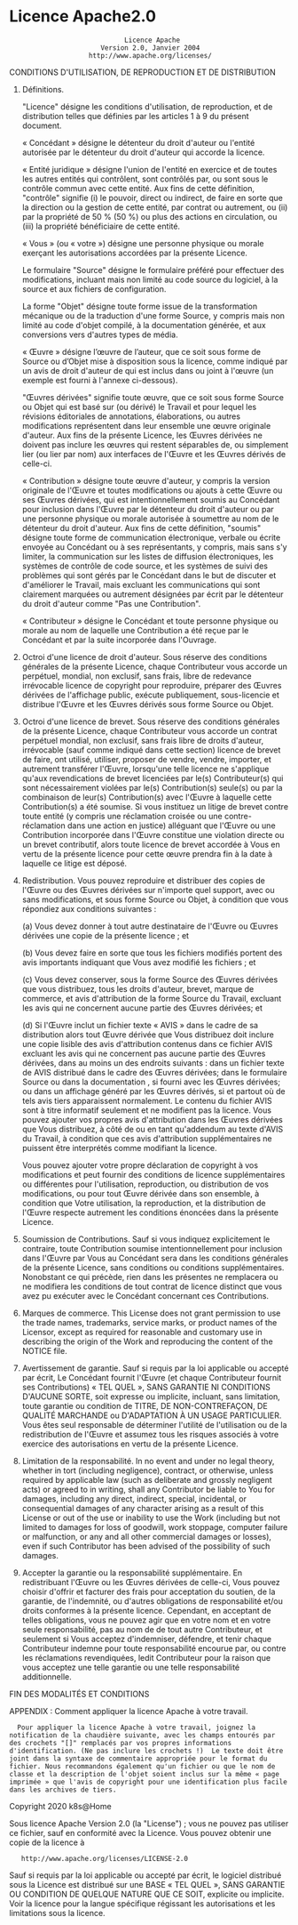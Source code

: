 # Licence Apache2.0

                                 Licence Apache
                           Version 2.0, Janvier 2004
                        http://www.apache.org/licenses/

   CONDITIONS D'UTILISATION, DE REPRODUCTION ET DE DISTRIBUTION

   1. Définitions.

      "Licence" désigne les conditions d'utilisation, de reproduction, et de distribution telles que définies par les articles 1 à 9 du présent document.

      « Concédant » désigne le détenteur du droit d'auteur ou l'entité autorisée par le détenteur du droit d'auteur qui accorde la licence.

      « Entité juridique » désigne l'union de l'entité en exercice et de toutes les autres entités qui contrôlent, sont contrôlés par, ou sont sous le contrôle commun avec cette entité. Aux fins de cette définition, "contrôle" signifie (i) le pouvoir, direct ou indirect, de faire en sorte que la direction ou la gestion de cette entité, par contrat ou autrement, ou (ii) par la propriété de 50 % (50 %) ou plus des actions en circulation, ou (iii) la propriété bénéficiaire de cette entité.

      « Vous » (ou « votre ») désigne une personne physique ou morale exerçant les autorisations accordées par la présente Licence.

      Le formulaire "Source" désigne le formulaire préféré pour effectuer des modifications, incluant mais non limité au code source du logiciel, à la source et aux fichiers de configuration.

      La forme "Objet" désigne toute forme issue de la transformation mécanique ou de la traduction d'une forme Source, y compris mais non limité au code d'objet compilé, à la documentation générée, et aux conversions vers d'autres types de média.

      « Œuvre » désigne l’œuvre de l’auteur, que ce soit sous forme de Source ou d’Objet mise à disposition sous la licence, comme indiqué par un avis de droit d'auteur de qui est inclus dans ou joint à l'œuvre (un exemple est fourni à l'annexe ci-dessous).

      "Œuvres dérivées" signifie toute œuvre, que ce soit sous forme Source ou Objet qui est basé sur (ou dérivé) le Travail et pour lequel les révisions éditoriales de annotations, élaborations, ou autres modifications représentent dans leur ensemble une œuvre originale d'auteur. Aux fins de la présente Licence, les Œuvres dérivées ne doivent pas inclure les œuvres qui restent séparables de, ou simplement lier (ou lier par nom) aux interfaces de l'Œuvre et les Œuvres dérivés de celle-ci.

      « Contribution » désigne toute œuvre d'auteur, y compris la version originale de l'Œuvre et toutes modifications ou ajouts à cette Œuvre ou ses Œuvres dérivées, qui est intentionnellement soumis au Concédant pour inclusion dans l'Œuvre par le détenteur du droit d'auteur ou par une personne physique ou morale autorisée à soumettre au nom de le détenteur du droit d'auteur. Aux fins de cette définition, "soumis" désigne toute forme de communication électronique, verbale ou écrite envoyée au Concédant ou à ses représentants, y compris, mais sans s'y limiter, la communication sur les listes de diffusion électroniques, les systèmes de contrôle de code source, et les systèmes de suivi des problèmes qui sont gérés par le Concédant dans le but de discuter et d'améliorer le Travail, mais excluant les communications qui sont clairement marquées ou autrement désignées par écrit par le détenteur du droit d'auteur comme "Pas une Contribution".

      « Contributeur » désigne le Concédant et toute personne physique ou morale au nom de laquelle une Contribution a été reçue par le Concédant et par la suite incorporée dans l'Ouvrage.

   2. Octroi d'une licence de droit d'auteur. Sous réserve des conditions générales de la présente Licence, chaque Contributeur vous accorde un perpétuel, mondial, non exclusif, sans frais, libre de redevance irrévocable licence de copyright pour reproduire, préparer des Œuvres dérivées de l'affichage public, exécute publiquement, sous-licencie et distribue l'Œuvre et les Œuvres dérivés sous forme Source ou Objet.

   3. Octroi d'une licence de brevet. Sous réserve des conditions générales de la présente Licence, chaque Contributeur vous accorde un contrat perpétuel mondial, non exclusif, sans frais libre de droits d'auteur, irrévocable (sauf comme indiqué dans cette section) licence de brevet de faire, ont utilisé, utiliser, proposer de vendre, vendre, importer, et autrement transférer l'Œuvre, lorsqu'une telle licence ne s'applique qu'aux revendications de brevet licenciées par le(s) Contributeur(s) qui sont nécessairement violées par le(s) Contribution(s) seule(s) ou par la combinaison de leur(s) Contribution(s) avec l'Œuvre à laquelle cette Contribution(s) a été soumise. Si vous instituez un litige de brevet contre toute entité (y compris une réclamation croisée ou une contre-réclamation dans une action en justice) alléguant que l'Œuvre ou une Contribution incorporée dans l'Œuvre constitue une violation directe ou un brevet contributif, alors toute licence de brevet accordée à Vous en vertu de la présente licence pour cette œuvre prendra fin à la date à laquelle ce litige est déposé.

   4. Redistribution. Vous pouvez reproduire et distribuer des copies de l'Œuvre ou des Œuvres dérivées sur n'importe quel support, avec ou sans modifications, et sous forme Source ou Objet, à condition que vous répondiez aux conditions suivantes :

      (a) Vous devez donner à tout autre destinataire de l'Œuvre ou Œuvres dérivées une copie de la présente licence ; et

      (b) Vous devez faire en sorte que tous les fichiers modifiés portent des avis importants indiquant que Vous avez modifié les fichiers ; et

      (c) Vous devez conserver, sous la forme Source des Œuvres dérivées que vous distribuez, tous les droits d'auteur, brevet, marque de commerce, et avis d'attribution de la forme Source du Travail, excluant les avis qui ne concernent aucune partie des Œuvres dérivées; et

      (d) Si l'Œuvre inclut un fichier texte « AVIS » dans le cadre de sa distribution alors tout Œuvre dérivée que Vous distribuez doit inclure une copie lisible des avis d'attribution contenus dans ce fichier AVIS excluant les avis qui ne concernent pas aucune partie des Œuvres dérivées, dans au moins un des endroits suivants : dans un fichier texte de AVIS distribué dans le cadre des Œuvres dérivées; dans le formulaire Source ou dans la documentation , si fourni avec les Œuvres dérivées; ou dans un affichage généré par les Œuvres dérivés, si et partout où de tels avis tiers apparaissent normalement. Le contenu du fichier AVIS sont à titre informatif seulement et ne modifient pas la licence. Vous pouvez ajouter vos propres avis d'attribution dans les Œuvres dérivées que Vous distribuez, à côté de ou en tant qu'addendum au texte d'AVIS du Travail, à condition que ces avis d'attribution supplémentaires ne puissent être interprétés comme modifiant la licence.

      Vous pouvez ajouter votre propre déclaration de copyright à vos modifications et peut fournir des conditions de licence supplémentaires ou différentes pour l'utilisation, reproduction, ou distribution de vos modifications, ou pour tout Œuvre dérivée dans son ensemble, à condition que Votre utilisation, la reproduction, et la distribution de l'Œuvre respecte autrement les conditions énoncées dans la présente Licence.

   5. Soumission de Contributions. Sauf si vous indiquez explicitement le contraire, toute Contribution soumise intentionnellement pour inclusion dans l'Œuvre par Vous au Concédant sera dans les conditions générales de la présente Licence, sans conditions ou conditions supplémentaires. Nonobstant ce qui précède, rien dans les présentes ne remplacera ou ne modifiera les conditions de tout contrat de licence distinct que vous avez pu exécuter avec le Concédant concernant ces Contributions.

   6. Marques de commerce. This License does not grant permission to use the trade names, trademarks, service marks, or product names of the Licensor, except as required for reasonable and customary use in describing the origin of the Work and reproducing the content of the NOTICE file.

   7. Avertissement de garantie. Sauf si requis par la loi applicable ou accepté par écrit, Le Concédant fournit l'Œuvre (et chaque Contributeur fournit ses Contributions) « TEL QUEL », SANS GARANTIE NI CONDITIONS D'AUCUNE SORTE, soit expresse ou implicite, incluant, sans limitation, toute garantie ou condition de TITRE, DE NON-CONTREFAÇON, DE QUALITÉ MARCHANDE ou D'ADAPTATION À UN USAGE PARTICULIER. Vous êtes seul responsable de déterminer l'utilité de l'utilisation ou de la redistribution de l'Œuvre et assumez tous les risques associés à votre exercice des autorisations en vertu de la présente Licence.

   8. Limitation de la responsabilité. In no event and under no legal theory, whether in tort (including negligence), contract, or otherwise, unless required by applicable law (such as deliberate and grossly negligent acts) or agreed to in writing, shall any Contributor be liable to You for damages, including any direct, indirect, special, incidental, or consequential damages of any character arising as a result of this License or out of the use or inability to use the Work (including but not limited to damages for loss of goodwill, work stoppage, computer failure or malfunction, or any and all other commercial damages or losses), even if such Contributor has been advised of the possibility of such damages.

   9. Accepter la garantie ou la responsabilité supplémentaire. En redistribuant l'Œuvre ou les Œuvres dérivées de celle-ci, Vous pouvez choisir d'offrir et facturer des frais pour acceptation du soutien, de la garantie, de l'indemnité, ou d'autres obligations de responsabilité et/ou droits conformes à la présente licence. Cependant, en acceptant de telles obligations, vous ne pouvez agir que en votre nom et en votre seule responsabilité, pas au nom de de tout autre Contributeur, et seulement si Vous acceptez d'indemniser, défendre, et tenir chaque Contributeur indemne pour toute responsabilité encourue par, ou contre les réclamations revendiquées, ledit Contributeur pour la raison que vous acceptez une telle garantie ou une telle responsabilité additionnelle.

   FIN DES MODALITÉS ET CONDITIONS

   APPENDIX : Comment appliquer la licence Apache à votre travail.

      Pour appliquer la licence Apache à votre travail, joignez la notification de la chaudière suivante, avec les champs entourés par des crochets "[]" remplacés par vos propres informations d'identification. (Ne pas inclure les crochets !)  Le texte doit être joint dans la syntaxe de commentaire appropriée pour le format du fichier. Nous recommandons également qu'un fichier ou que le nom de classe et la description de l'objet soient inclus sur la même « page imprimée » que l'avis de copyright pour une identification plus facile dans les archives de tiers.

   Copyright 2020 k8s@Home

   Sous licence Apache Version 2.0 (la "License") ; vous ne pouvez pas utiliser ce fichier, sauf en conformité avec la Licence. Vous pouvez obtenir une copie de la licence à

       http://www.apache.org/licenses/LICENSE-2.0

   Sauf si requis par la loi applicable ou accepté par écrit, le logiciel distribué sous la Licence est distribué sur une BASE « TEL QUEL », SANS GARANTIE OU CONDITION DE QUELQUE NATURE QUE CE SOIT, explicite ou implicite. Voir la licence pour la langue spécifique régissant les autorisations et les limitations sous la licence.
